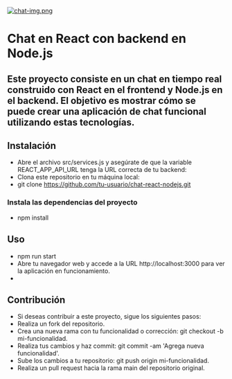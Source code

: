 [![chat-img.png](https://i.postimg.cc/CxvwBXvV/chat-img.png)](https://postimg.cc/0zJThWRt)

# Chat en React con backend en Node.js

## Este proyecto consiste en un chat en tiempo real construido con React en el frontend y Node.js en el backend. El objetivo es mostrar cómo se puede crear una aplicación de chat funcional utilizando estas tecnologías.

## Instalación
- Abre el archivo src/services.js y asegúrate de que la variable REACT_APP_API_URL tenga la URL correcta de tu backend:
- Clona este repositorio en tu máquina local:
- git clone https://github.com/tu-usuario/chat-react-nodejs.git

### Instala las dependencias del proyecto

- npm install

## Uso

- npm run start
- Abre tu navegador web y accede a la URL http://localhost:3000 para ver la aplicación en funcionamiento.
- 
## Contribución

- Si deseas contribuir a este proyecto, sigue los siguientes pasos:
- Realiza un fork del repositorio.
- Crea una nueva rama con tu funcionalidad o corrección: git checkout -b mi-funcionalidad.
- Realiza tus cambios y haz commit: git commit -am 'Agrega nueva funcionalidad'.
- Sube los cambios a tu repositorio: git push origin mi-funcionalidad.
- Realiza un pull request hacia la rama main del repositorio original.
